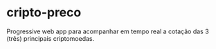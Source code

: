 # cripto-preco
Progressive web app para acompanhar em tempo real a cotação das 3 (três) principais criptomoedas.
